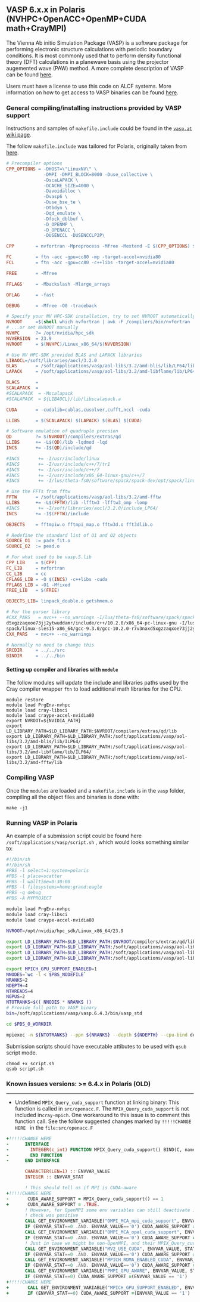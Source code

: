
## VASP 6.x.x in Polaris (NVHPC+OpenACC+OpenMP+CUDA math+CrayMPI)

The Vienna Ab initio Simulation Package (VASP) is a software package for performing electronic structure calculations with periodic boundary conditions. It is most commonly used that to perform density functional theory (DFT) calculations in a planewave basis using the projector augemented wave (PAW) method. A more complete description of VASP can be found [here](https://www.vasp.at).

Users must have a license to use this code on ALCF systems. More information on how to get access to VASP binaries can be found [here](
https://docs.alcf.anl.gov/theta/applications-and-libraries/applications/vasp/).

### General compiling/installing instructions provided by VASP support 
Instructions and samples of `makefile.include` could be found in the [`vasp.at` wiki page](https://www.vasp.at/wiki/index.php/Makefile.include#NVIDIA_HPC-SDK_for_CPU_and_GPU).

The follow `makefile.include` was tailored for Polaris, originally taken from [here](https://www.vasp.at/wiki/index.php/Makefile.include.nvhpc_omp_acc).

```makefile
# Precompiler options
CPP_OPTIONS = -DHOST=\"LinuxNV\" \
              -DMPI -DMPI_BLOCK=8000 -Duse_collective \
              -DscaLAPACK \
              -DCACHE_SIZE=4000 \
              -Davoidalloc \
              -Dvasp6 \
              -Duse_bse_te \
              -Dtbdyn \
              -Dqd_emulate \
              -Dfock_dblbuf \
              -D_OPENMP \
              -D_OPENACC \
              -DUSENCCL -DUSENCCLP2P\

CPP        = nvfortran -Mpreprocess -Mfree -Mextend -E $(CPP_OPTIONS) $*$(FUFFIX)  > $*$(SUFFIX)

FC         = ftn -acc -gpu=cc80 -mp -target-accel=nvidia80
FCL        = ftn -acc -gpu=cc80 -c++libs -target-accel=nvidia80

FREE       = -Mfree

FFLAGS     = -Mbackslash -Mlarge_arrays

OFLAG      = -fast

DEBUG      = -Mfree -O0 -traceback

# Specify your NV HPC-SDK installation, try to set NVROOT automatically
NVROOT     =$(shell which nvfortran | awk -F /compilers/bin/nvfortran '{ print $$1 }')
# ...or set NVROOT manually
NVHPC      ?= /opt/nvidia/hpc_sdk
NVVERSION  = 23.9
NVROOT     = $(NVHPC)/Linux_x86_64/$(NVVERSION)

# Use NV HPC-SDK provided BLAS and LAPACK libraries
LIBAOCL=/soft/libraries/aocl/3.2.0
BLAS       = /soft/applications/vasp/aol-libs/3.2/amd-blis/lib/LP64/libblis-mt.a
LAPACK     = /soft/applications/vasp/aol-libs/3.2/amd-libflame/lib/LP64/libflame.a

BLACS      =
SCALAPACK  =
#SCALAPACK  = -Mscalapack
#SCALAPACK  = ${LIBAOCL}/lib/libscalapack.a

CUDA       = -cudalib=cublas,cusolver,cufft,nccl -cuda

LLIBS      = $(SCALAPACK) $(LAPACK) $(BLAS) $(CUDA)

# Software emulation of quadruple precsion
QD         ?= $(NVROOT)/compilers/extras/qd
LLIBS      += -L$(QD)/lib -lqdmod -lqd
INCS       += -I$(QD)/include/qd

#INCS       += -I/usr/include/linux
#INCS       += -I/usr/include/c++/7/tr1
#INCS       += -I/usr/include/c++/7
#INCS       += -I/usr/include/x86_64-linux-gnu/c++/7
#INCS       += -I/lus/theta-fs0/software/spack/spack-dev/opt/spack/linux-sles15-x86_64/gcc-9.3.0/gcc-10.2.0-r7v3naxd5xgzzaqxoe73jj2ytwuddamr/lib/gcc/x86_64-pc-linux-gnu/10.2.0/include/

# Use the FFTs from fftw
FFTW       = /soft/applications/vasp/aol-libs/3.2/amd-fftw
LLIBS      += -L$(FFTW)/lib -lfftw3 -lfftw3_omp -lomp
#INCS       += -I/soft/libraries/aocl/3.2.0/include_LP64/
INCS       += -I$(FFTW)/include

OBJECTS    = fftmpiw.o fftmpi_map.o fftw3d.o fft3dlib.o

# Redefine the standard list of O1 and O2 objects
SOURCE_O1  := pade_fit.o
SOURCE_O2  := pead.o

# For what used to be vasp.5.lib
CPP_LIB    = $(CPP)
FC_LIB     = nvfortran
CC_LIB     = cc
CFLAGS_LIB = -O $(INCS) -c++libs -cuda
FFLAGS_LIB = -O1 -Mfixed
FREE_LIB   = $(FREE)

OBJECTS_LIB= linpack_double.o getshmem.o

# For the parser library
#CXX_PARS   = nvc++ --no_warnings -I/lus/theta-fs0/software/spack/spack-dev/opt/spack/linux-sles15-x86_64/gcc-9.3.0/gcc-10.2.0-r7v3naxd5xgzzaqxoe73jj2ytwuddamr/include/c++/10.2.0/ -I/lus/theta-fs0/software/spack/spack-dev/opt/spack/linux-sles15-x86_64/gcc-9.3.0/gcc-10.2.0-r7v3nax
d5xgzzaqxoe73jj2ytwuddamr/include/c++/10.2.0/x86_64-pc-linux-gnu -I/lus/theta-fs0/software/spack/spack-dev/opt/spack/linux-sles15-x86_64/gcc-9.3.0/gcc-10.2.0-r7v3naxd5xgzzaqxoe73jj2ytwuddamr/lib/gcc/x86_64-pc-linux-gnu/10.2.0/include -I/lus/theta-fs0/software/spack/spack-dev/opt/
spack/linux-sles15-x86_64/gcc-9.3.0/gcc-10.2.0-r7v3naxd5xgzzaqxoe73jj2ytwuddamr/lib/gcc/x86_64-pc-linux-gnu/10.2.0/include-fixed/
CXX_PARS   = nvc++ --no_warnings

# Normally no need to change this
SRCDIR     = ../../src
BINDIR     = ../../bin
```

#### Setting up compiler and libraries with `module`

The follow modules will update the include and libraries paths used by the Cray compiler wrapper `ftn` to load additional math libraries for the CPU.

```
module restore
module load PrgEnv-nvhpc
module load cray-libsci
module load craype-accel-nvidia80
export NVROOT=${NVIDIA_PATH}
export LD_LIBRARY_PATH=$LD_LIBRARY_PATH:$NVROOT/compilers/extras/qd/lib
export LD_LIBRARY_PATH=$LD_LIBRARY_PATH:/soft/applications/vasp/aol-libs/3.2/amd-blis/lib/ILP64/
export LD_LIBRARY_PATH=$LD_LIBRARY_PATH:/soft/applications/vasp/aol-libs/3.2/amd-libflame/lib/ILP64/
export LD_LIBRARY_PATH=$LD_LIBRARY_PATH:/soft/applications/vasp/aol-libs/3.2/amd-fftw/lib

```

### Compiling VASP
Once the `modules` are loaded and a `makefile.include` is in the `vasp` folder, compiling all the object files and binaries is done with:

``` 
make -j1
```

### Running VASP in Polaris

An example of a submission script could be found here ` /soft/applications/vasp/script.sh` , which would looks something similar to:


``` example-script.sh
#!/bin/sh
#!/bin/sh
#PBS -l select=1:system=polaris
#PBS -l place=scatter
#PBS -l walltime=0:30:00
#PBS -l filesystems=home:grand:eagle
#PBS -q debug
#PBS -A MYPROJECT

module load PrgEnv-nvhpc
module load cray-libsci
module load craype-accel-nvidia80

NVROOT=/opt/nvidia/hpc_sdk/Linux_x86_64/23.9

export LD_LIBRARY_PATH=$LD_LIBRARY_PATH:$NVROOT/compilers/extras/qd/lib
export LD_LIBRARY_PATH=$LD_LIBRARY_PATH:/soft/applications/vasp/aol-libs/3.2/amd-blis/lib/ILP64/
export LD_LIBRARY_PATH=$LD_LIBRARY_PATH:/soft/applications/vasp/aol-libs/3.2/amd-libflame/lib/ILP64/
export LD_LIBRARY_PATH=$LD_LIBRARY_PATH:/soft/applications/vasp/aol-libs/3.2/amd-fftw/lib

export MPICH_GPU_SUPPORT_ENABLED=1
NNODES=`wc -l < $PBS_NODEFILE`
NRANKS=2
NDEPTH=4
NTHREADS=4
NGPUS=2
NTOTRANKS=$(( NNODES * NRANKS ))
# Provide full path to VASP binary
bin=/soft/applications/vasp/vasp.6.4.3/bin/vasp_std

cd $PBS_O_WORKDIR

mpiexec -n ${NTOTRANKS} --ppn ${NRANKS} --depth ${NDEPTH} --cpu-bind depth --env OMP_NUM_THREADS=${NTHREADS} $bin
```

Submission scripts should have executable attibutes to be used with `qsub` script mode.

```
chmod +x script.sh
qsub script.sh
```

### Known issues versions: >= 6.4.x in Polaris (OLD)
---

* Undefined `MPIX_Query_cuda_support` function at linking binary: This function is called in `src/openacc.F`. The  `MPIX_Query_cuda_support` is not included in`cray-mpich`. One workaround to this
issue is to comment this function call.
See the follow suggested changes marked by `!!!!!CHANGE HERE ` in the `file:src/openacc.F`

```fortran
+!!!!!CHANGE HERE 
-      INTERFACE
-        INTEGER(c_int) FUNCTION MPIX_Query_cuda_support() BIND(C, name="MPIX_Query_cuda_support")
-        END FUNCTION
-      END INTERFACE

       CHARACTER(LEN=1) :: ENVVAR_VALUE
       INTEGER :: ENVVAR_STAT

       ! This should tell us if MPI is CUDA-aware
+!!!!!CHANGE HERE 
-       CUDA_AWARE_SUPPORT = MPIX_Query_cuda_support() == 1
+       CUDA_AWARE_SUPPORT = .TRUE.
       ! However, for OpenMPI some env variables can still deactivate it even though the previous
       ! check was positive
       CALL GET_ENVIRONMENT_VARIABLE("OMPI_MCA_mpi_cuda_support", ENVVAR_VALUE, STATUS=ENVVAR_STAT)
       IF (ENVVAR_STAT==0 .AND. ENVVAR_VALUE=='0') CUDA_AWARE_SUPPORT = .FALSE.
       CALL GET_ENVIRONMENT_VARIABLE("OMPI_MCA_opal_cuda_support", ENVVAR_VALUE, STATUS=ENVVAR_STAT)
       IF (ENVVAR_STAT==0 .AND. ENVVAR_VALUE=='0') CUDA_AWARE_SUPPORT = .FALSE.
       ! Just in case we might be non-OpenMPI, and their MPIX_Query_cuda_support behaves similarly
       CALL GET_ENVIRONMENT_VARIABLE("MV2_USE_CUDA", ENVVAR_VALUE, STATUS=ENVVAR_STAT)
       IF (ENVVAR_STAT==0 .AND. ENVVAR_VALUE=='0') CUDA_AWARE_SUPPORT = .FALSE.
       CALL GET_ENVIRONMENT_VARIABLE("MPICH_RDMA_ENABLED_CUDA", ENVVAR_VALUE, STATUS=ENVVAR_STAT)
       IF (ENVVAR_STAT==0 .AND. ENVVAR_VALUE=='0') CUDA_AWARE_SUPPORT = .FALSE.
       CALL GET_ENVIRONMENT_VARIABLE("PMPI_GPU_AWARE", ENVVAR_VALUE, STATUS=ENVVAR_STAT)
       IF (ENVVAR_STAT==0) CUDA_AWARE_SUPPORT =(ENVVAR_VALUE == '1')
+!!!!!CHANGE HERE 
+       CALL GET_ENVIRONMENT_VARIABLE("MPICH_GPU_SUPPORT_ENABLED", ENVVAR_VALUE, STATUS=ENVVAR_STAT)
+       IF (ENVVAR_STAT==0) CUDA_AWARE_SUPPORT =(ENVVAR_VALUE == '1')
```

